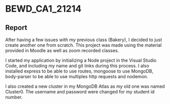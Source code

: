 # BEWD_CA1_21214
## **Report**

  After having a few issues with my previous class (Bakery), I decided to just create another one from scratch. This project was made using the material provided in Moodle as well as zoom recorded classes.
  
  I started my application by initializing a Node project in the Visual Studio Code, and including my name and git links during this process. I also installed express to be able to use routes, mongoose to use MongoDB, body-parser to be able to use multiples http requests and nodemon.
  
  I also created a new cluster in my MongoDB Atlas as my old one was named Cluster0. The username and password were changed for my student id number.


